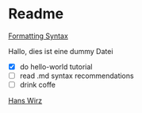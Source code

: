 # Readme

[Formatting Syntax](https://help.github.com/articles/basic-writing-and-formatting-syntax/)

Hallo, dies ist eine dummy Datei
- [x] do hello-world tutorial
- [ ] read .md syntax recommendations
- [ ] drink coffe

[Hans Wirz](mailto:h.wirz@esri.ch)
